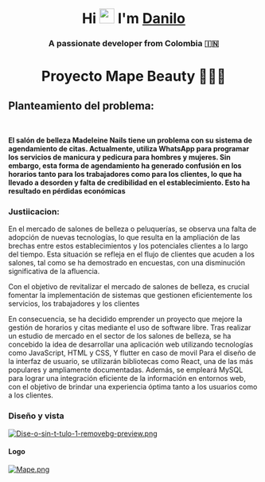 <h1 align="center">Hi <img src="https://github.com/abdoachhoubi/abdoachhoubi/blob/main/gifs/Hi.gif" width="30",</img> I'm <a href="https://github.com/Danilo7945" target="blank">
Danilo</a></h1>
<h3 align="center">A passionate developer from Colombia &#127470;&#127475</h3>
<h1 align="center">Proyecto
Mape Beauty 👨‍💻📱</h1>

<h2>Planteamiento del problema:</h2>

<div align=left>
  <br>
    <p>
       <strong>
            	El salón de belleza Madeleine Nails tiene un problema con su sistema de agendamiento de citas. Actualmente, utiliza WhatsApp 					para programar los servicios de manicura y pedicura para hombres y mujeres. Sin embargo, esta forma de agendamiento ha generado confusión en los 		horarios tanto para los trabajadores como para los clientes, lo que ha llevado a desorden y falta de credibilidad en el establecimiento. Esto ha 		resultado en pérdidas económicas
       </strong>
    </p>

</div>

<h3>Justiicacion:</h3>

<h align=left>
En el mercado de salones de belleza o peluquerías, se observa una falta de adopción de nuevas tecnologías, lo que resulta en la ampliación de                     las brechas entre estos establecimientos y los potenciales clientes a lo largo del tiempo. Esta situación se refleja en el flujo de clientes que                   acuden a los salones, tal como se ha demostrado en encuestas, con una disminución significativa de la afluencia.


Con el objetivo de revitalizar el mercado de salones de belleza, es crucial fomentar la implementación de sistemas que gestionen eficientemente los               servicios, los trabajadores y los clientes

En consecuencia, se ha decidido emprender un proyecto que mejore la gestión de horarios y citas mediante el uso de software libre. Tras realizar un             estudio de mercado en el sector de los salones de belleza, se ha concebido la idea de desarrollar una aplicación web utilizando tecnologías como                   JavaScript, HTML y CSS, Y flutter en caso de movil Para el diseño de la interfaz de usuario, se utilizarán bibliotecas como React, una de las más                 populares y ampliamente documentadas. Además, se empleará MySQL para lograr una integración eficiente de la información en entornos web, con el                   objetivo de brindar una experiencia óptima tanto a los usuarios como a los clientes.
</h><h3>Diseño y vista </h3>
[![Dise-o-sin-t-tulo-1-removebg-preview.png](https://i.postimg.cc/59ZvQr1c/Dise-o-sin-t-tulo-1-removebg-preview.png)](https://postimg.cc/z3F390Vp)<h4>Logo</h4>
[![Mape.png](https://i.postimg.cc/yxqhm1tR/Mape.png)](https://postimg.cc/TL9WG6R2)
